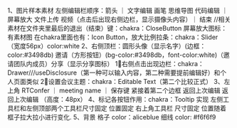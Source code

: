 1、图片样本素材
左侧编辑栏顺序：箭头 ｜ 文字编辑 画笔 思维导图 代码编辑 ｜ 屏幕放大 文件上传 视频（点击后出现右侧边栏，显示摄像头内容）｜ 结束
//相关素材在文件夹里最后的退出（结束）键：chakra：CloseButton
屏幕放大图标：有素材图 在chakra里面也有：Icon Button，放大比例拉条：chakra：Slider
（宽度56px）color:white
2、右侧顶栏：圆形头像（显示名字）(边框：color:#3498db) 邀请（方形按钮）(bg-color:#3498db，font-color:white)（邀请团队内成员）分享（显示分享图标）
1⃣️右侧点击出现边栏：chakra：Drawer///useDisclosure（第一种可以输入内容，第二种需要提前编辑好）和个人页面类似
2⃣️设置会议主题：chakra：Editable Text（第二个比较正式）
3、左上角 RTConfer ｜ meeting name ｜ 保存键
紧接着第二个边框 返回上次编辑 返回上次编辑
（高度：48px）
4、标记各按钮作用：chakra：Tooltip
实现 左侧工具栏和左侧顶部两个工具栏尺寸固定 位置固定
右上角工具栏 尺寸固定 位置随着框子拉大拉小进行变化.
5、背景 格子 color：aliceblue
细线 color:  #f6f6f9

